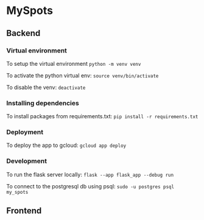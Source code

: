 # MySpots

## Backend

### Virtual environment

To setup the virtual environment
`python -m venv venv`

To activate the python virtual env:
`source venv/bin/activate`

To disable the venv:
`deactivate`

### Installing dependencies

To install packages from requirements.txt:
`pip install -r requirements.txt`

### Deployment

To deploy the app to gcloud:
`gcloud app deploy`

### Development

To run the flask server locally:
`flask --app flask_app --debug run`

To connect to the postgresql db using psql:
`sudo -u postgres psql my_spots`

## Frontend
